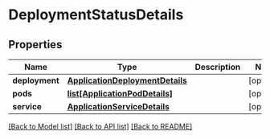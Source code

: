 # DeploymentStatusDetails

## Properties
Name | Type | Description | Notes
------------ | ------------- | ------------- | -------------
**deployment** | [**ApplicationDeploymentDetails**](ApplicationDeploymentDetails.md) |  | [optional] 
**pods** | [**list[ApplicationPodDetails]**](ApplicationPodDetails.md) |  | [optional] 
**service** | [**ApplicationServiceDetails**](ApplicationServiceDetails.md) |  | [optional] 

[[Back to Model list]](../README.md#documentation-for-models) [[Back to API list]](../README.md#documentation-for-api-endpoints) [[Back to README]](../README.md)


